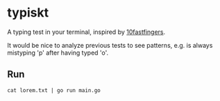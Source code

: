 # typiskt

A typing test in your terminal, inspired by [10fastfingers](http://10fastfingers.com).

It would be nice to analyze previous tests to see patterns, e.g. is always mistyping 'p' after having typed 'o'.

## Run

```
cat lorem.txt | go run main.go 
```

